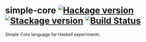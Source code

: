 # simple-core [![Hackage version](https://img.shields.io/hackage/v/simple-core.svg?label=Hackage)](https://hackage.haskell.org/package/simple-core) [![Stackage version](https://www.stackage.org/package/simple-core/badge/lts?label=Stackage)](https://www.stackage.org/package/simple-core) [![Build Status](https://img.shields.io/travis/ndmitchell/simple-core.svg)](https://travis-ci.org/ndmitchell/simple-core)

Simple Core language for Haskell experiments.
